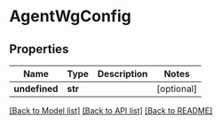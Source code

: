 # AgentWgConfig

## Properties
Name | Type | Description | Notes
------------ | ------------- | ------------- | -------------
**undefined** | **str** |  | [optional] 

[[Back to Model list]](../README.md#documentation-for-models) [[Back to API list]](../README.md#documentation-for-api-endpoints) [[Back to README]](../README.md)

